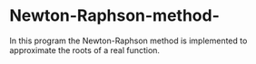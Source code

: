 # Newton-Raphson-method-
In this program the Newton-Raphson method is implemented to approximate the roots of a real function.
